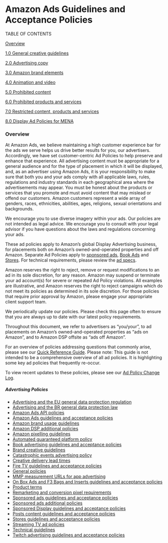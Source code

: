 Amazon Ads Guidelines and Acceptance Policies
=============================================

TABLE OF CONTENTS

[Overview](#overview)

[1.0 General creative guidelines](https://advertising.amazon.com/resources/ad-policy/creative-acceptance/general-creative-guidelines?ref_=a20m_us_spcs_cap_spcs_cap1)

[2.0 Advertising copy](https://advertising.amazon.com/resources/ad-policy/creative-acceptance/advertising-copy?ref_=a20m_us_spcs_cap_spcs_cap2)

[3.0 Amazon brand elements](https://advertising.amazon.com/resources/ad-policy/creative-acceptance/brand-elements?ref_=a20m_us_spcs_cap_spcs_cap3)

[4.0 Animation and video](https://advertising.amazon.com/resources/ad-policy/creative-acceptance/animation-video?ref_=a20m_us_spcs_cap_spcs_cap4)

[5.0 Prohibited content](https://advertising.amazon.com/resources/ad-policy/creative-acceptance/prohibited-content?ref_=a20m_us_spcs_cap_spcs_cap5)

[6.0 Prohibited products and services](https://advertising.amazon.com/resources/ad-policy/creative-acceptance/prohibited-products-services?ref_=a20m_us_spcs_cap_spcs_cap6)

[7.0 Restricted content, products and services](https://advertising.amazon.com/resources/ad-policy/creative-acceptance/restricted-content-products-services?ref_=a20m_us_spcs_cap_spcs_cap7)

[8.0 Display Ad Policies for MENA](https://advertising.amazon.com/resources/ad-policy/creative-acceptance/mena?ref_=a20m_us_spcs_cap_spcs_cap8)

### Overview

At Amazon Ads, we believe maintaining a high customer experience bar for the ads we serve helps us drive better results for you, our advertisers. Accordingly, we have set customer-centric Ad Policies to help preserve and enhance that experience. All advertising content must be appropriate for a general audience and for the type of placement in which it will be displayed, and, as an advertiser using Amazon Ads, it is your responsibility to make sure that both you and your ads comply with all applicable laws, rules, regulations and industry standards in each geographical area where the advertisements may appear. You must be honest about the products or services that you promote and must avoid content that may mislead or offend our customers. Amazon customers represent a wide array of genders, races, ethnicities, abilities, ages, religions, sexual orientations and backgrounds.  
  
We encourage you to use diverse imagery within your ads. Our policies are not intended as legal advice. We encourage you to consult with your legal advisor if you have questions about the laws and regulations concerning your ads.  
  
These ad policies apply to Amazon’s global Display Advertising business, for placements both on Amazon’s owned-and-operated properties and off Amazon. Separate Ad Policies apply to [sponsored ads](https://advertising.amazon.com/resources/ad-policy/sponsored-ads-policies?ref_=a20m_us_spcs_cap_spcs_sacap), [Book Ads](https://advertising.amazon.com/resources/ad-policy/book-ads?ref_=a20m_us_spcs_cap_spcs_bkad) and [Stores](https://advertising.amazon.com/resources/ad-policy/stores?ref_=a20m_us_spcs_cap_spcs_stcap). For technical requirements, please review the [ad specs](https://advertising.amazon.com/resources/ad-specs?ref_=a20m_us_spcs_cap_spcs).  
  
Amazon reserves the right to reject, remove or request modifications to an ad in its sole discretion, for any reason. Amazon may suspend or terminate your ad account(s) for severe or repeated Ad Policy violations. All examples are illustrative, and Amazon reserves the right to reject campaigns which do not meet its policies as determined in its sole discretion. For those policies that require prior approval by Amazon, please engage your appropriate client support team.  
  
We periodically update our policies. Please check this page often to ensure that you are always up to date with our latest policy requirements.  
  
Throughout this document, we refer to advertisers as “you/your”, to ad placements on Amazon’s owned-and-operated properties as “ads on Amazon”, and to Amazon DSP offsite as “ads off Amazon”.  
  
For an overview of policies addressing questions that commonly arise, please see our [Quick Reference Guide](https://advertising.amazon.com/resources/ad-policy/quick-reference?ref_=a20m_us_spcs_cap_spsc_qkrf). Please note: This guide is not intended to be a comprehensive overview of all ad policies. It is highlighting some key ad policies that frequently re-occur.  
  
To view recent updates to these policies, please see our [Ad Policy Change Log](https://advertising.amazon.com/resources/ad-policy/creative-acceptance/ad-policy-change-log?ref_=a20m_us_spcs_cap_spcs_chnglg).

##### Advertising Policies

*   [Advertising and the EU general data protection regulation](https://advertising.amazon.com/resources/ad-policy/eu-data-protection-and-privacy?ref_=a20m_us_spcs_gdpr)
*   [Advertising and the BR general data protection law](https://advertising.amazon.com/resources/ad-policy/lgpd?ref_=a20m_us_spcs_lgpd)
*   [Amazon Ads API policies](https://advertising.amazon.com/resources/ad-policy/api?ref_=a20m_us_spcs_api)
*   [Amazon Ads guidelines and acceptance policies](https://advertising.amazon.com/resources/ad-policy/creative-acceptance?ref_=a20m_us_spcs_cap)
*   [Amazon brand usage guidelines](https://advertising.amazon.com/resources/ad-policy/brand-usage?ref_=a20m_us_spcs_brdusg)
*   [Amazon DSP additional policies](https://advertising.amazon.com/resources/ad-policy/amazon-dsp-additional-policies?ref_=a20m_us_spcs_dspap)
*   [Amazon pixelling guidelines](https://advertising.amazon.com/resources/ad-policy/pixeling-policy?ref_=a20m_us_spcs_pxlg)
*   [Automated guaranteed platform policy](https://advertising.amazon.com/resources/ad-specs/automated-guarantee?ref_=a20m_us_spcs_autgrt)
*   [Book advertising guidelines and acceptance policies](https://advertising.amazon.com/en-us/resources/ad-policy/book-ads?ref_=a20m_us_spcs_bkad)
*   [Brand creative guidelines](https://advertising.amazon.com/resources/ad-specs/how-to-build-brand-creatives-to-engage-amazon-shoppers?ref_=a20m_us_spcs_bcag)
*   [Catastrophic events advertising policy](https://advertising.amazon.com/resources/ad-policy/catastrophic-events?ref_=a20m_us_spcs_ctsphevt)
*   [Creative delivery lead times](https://advertising.amazon.com/resources/ad-policy/production-timelines?ref_=a20m_us_spcs_crtdlv)
*   [Fire TV guidelines and acceptance policies](https://advertising.amazon.com/resources/ad-policy/fire-tv?ref_=a20m_us_spcs_ftv)
*   [General policies](https://advertising.amazon.com/resources/ad-policy/general-policies?ref_=a20m_us_spcs_gnrplc)
*   [MMP measurement URLs for app advertising](https://advertising.amazon.com/resources/ad-policy/mmp-measurement-urls?ref_=a20m_us_spcs_mmpmsr)
*   [On Box Ads and F3 Bags and Inserts guidelines and acceptance policies](https://advertising.amazon.com/resources/ad-policy/on-box-and-bag-ads?ref_=a20m_us_spcs_bxbg)
*   [Product terms](https://advertising.amazon.com/legal/product-terms?ref_=a20m_us_spcs_prdtrm)
*   [Remarketing and conversion pixel requirements](https://advertising.amazon.com/resources/ad-policy/remarketing-conversion-pixel-requirements?ref_=a20m_us_spcs_rmktg)
*   [Sponsored ads guidelines and acceptance policies](https://advertising.amazon.com/resources/ad-policy/sponsored-ads-policies?ref_=a20m_us_spcs_spadcap)
*   [Sponsored ads additional policies](https://advertising.amazon.com/resources/ad-policy/sponsored-ads-additional-policies?ref_=a20m_us_spcs_spadcp)
*   [Sponsored Display guidelines and acceptance policies](https://advertising.amazon.com/resources/ad-policy/sponsored-display-policies?ref_=a20m_us_spcs_sdcap)
*   [Posts content guidelines and acceptance policies](https://advertising.amazon.com/resources/ad-policy/posts?ref_=a20m_us_spcs_ptscap)
*   [Stores guidelines and acceptance policies](https://advertising.amazon.com/resources/ad-policy/stores?ref_=a20m_us_spcs_stcap)
*   [Streaming TV ad policies](https://advertising.amazon.com/resources/ad-policy/streaming-tv-ads?ref_=a20m_us_spcs_sttvad)
*   [Technical guidelines](https://advertising.amazon.com/resources/ad-policy/technical-guidelines?ref_=a20m_us_spcs_tcpl)
*   [Twitch advertising guidelines and acceptance policies](https://advertising.amazon.com/resources/ad-policy/twitch?ref_=a20m_us_spcs_twtcgap)